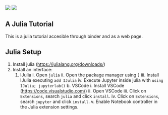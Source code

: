 [![][docs-img]][docs-url]
[![][binder-img]][binder-url]

## A Julia Tutorial

This is a julia tutorial accesible through binder and as a web page.

[docs-img]: https://img.shields.io/badge/docs-latest%20release-blue.svg
[docs-url]: https://erickchacon.github.io/julia-tutorial/

[binder-img]: https://mybinder.org/badge_logo.svg
[binder-url]: https://mybinder.org/v2/gh/ErickChacon/julia-for-statistics/HEAD?filepath=notebooks

## Julia Setup

1. Install julia (https://julialang.org/downloads/)
2. Install an interface:
    1. IJulia
        i. Open `julia`
        ii. Open the package manager using `]`
        iii. Install IJulia executing `add IJulia`
        iv.  Execute Jupyter inside julia with `using IJulia; jupyterlab()`
    b. VSCode
        i. Install VSCode (https://code.visualstudio.com/)
        ii. Open VSCode
        iii. Click on `Extensions`, search `julia` and click `install`.
        iv.  Click on `Extensions`, search `jupyter` and click `install`.
        v.   Enable Notebook controller in the Julia extension settings.
